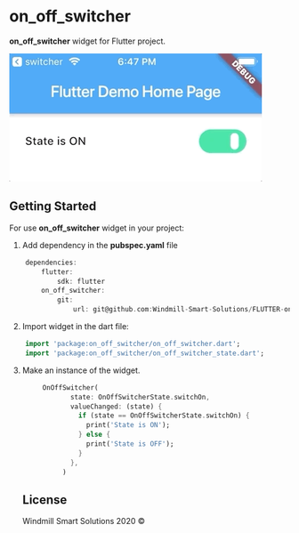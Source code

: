 # on_off_switcher

**on_off_switcher** widget for Flutter project.

![](on_off_switcher.gif)

## Getting Started

For use **on_off_switcher** widget in your project:
1. Add dependency in the **pubspec.yaml** file
```dart
    dependencies:
        flutter:
            sdk: flutter
        on_off_switcher:
            git:
                url: git@github.com:Windmill-Smart-Solutions/FLUTTER-on_off_switcher.git
```

2. Import widget in the dart file:
```dart
    import 'package:on_off_switcher/on_off_switcher.dart';
    import 'package:on_off_switcher/on_off_switcher_state.dart';
```

3. Make an instance of the widget.

    ```dart
         OnOffSwitcher(
                state: OnOffSwitcherState.switchOn,
                valueChanged: (state) {
                  if (state == OnOffSwitcherState.switchOn) {
                    print('State is ON');
                  } else {
                    print('State is OFF');
                  }
                },
              )
    ```
    
    
    ## License

    Windmill Smart Solutions 2020 ©